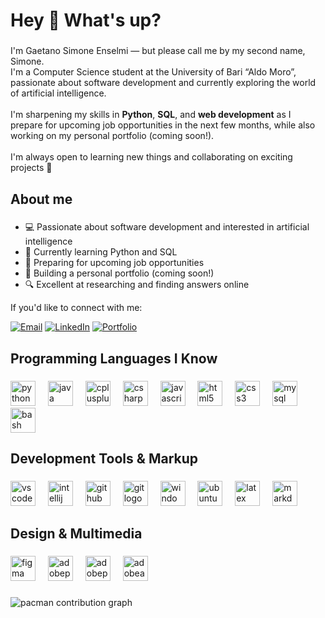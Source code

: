 <h1 align="left">Hey 👋 What's up?</h1>

###

<p align="left">I'm Gaetano Simone Enselmi — but please call me by my second name, Simone.  <br>I'm a Computer Science student at the University of Bari “Aldo Moro”, passionate about software development and currently exploring the world of artificial intelligence.<br><br>I'm sharpening my skills in <b>Python</b>, <b>SQL</b>, and <b>web development</b> as I prepare for upcoming job opportunities in the next few months, while also working on my personal portfolio (coming soon!).<br><br>I'm always open to learning new things and collaborating on exciting projects 🚀</p>

###

<h2 align="left">About me</h2>

###

- 💻 Passionate about software development and interested in artificial intelligence  
- 🐍 Currently learning Python and SQL  
- 🚀 Preparing for upcoming job opportunities  
- 📂 Building a personal portfolio (coming soon!)  
- 🔍 Excellent at researching and finding answers online

If you'd like to connect with me:

[![Email](https://img.shields.io/badge/Email-D14836?style=for-the-badge&logo=gmail&logoColor=white)](mailto:simone.enselmi@gmail.com) [![LinkedIn](https://img.shields.io/badge/LinkedIn-0077B5?style=for-the-badge&logo=linkedin&logoColor=white)](https://www.linkedin.com/in/gaetano-simone-enselmi-255539372/) [![Portfolio](https://img.shields.io/badge/Portfolio-1CA9C9?style=for-the-badge&logo=internet-explorer&logoColor=white)](https://yourportfolio.com)

###

<h2 align="left">Programming Languages I Know</h2>

###

<div align="left">
  <img src="https://cdn.jsdelivr.net/gh/devicons/devicon/icons/python/python-original.svg" height="40" alt="python logo"  />
  <img width="12" />
  <img src="https://cdn.jsdelivr.net/gh/devicons/devicon/icons/java/java-original.svg" height="40" alt="java logo"  />
  <img width="12" />
  <img src="https://cdn.jsdelivr.net/gh/devicons/devicon/icons/cplusplus/cplusplus-original.svg" height="40" alt="cplusplus logo"  />
  <img width="12" />
  <img src="https://cdn.jsdelivr.net/gh/devicons/devicon/icons/csharp/csharp-original.svg" height="40" alt="csharp logo"  />
  <img width="12" />
  <img src="https://cdn.jsdelivr.net/gh/devicons/devicon/icons/javascript/javascript-original.svg" height="40" alt="javascript logo"  />
  <img width="12" />
  <img src="https://cdn.jsdelivr.net/gh/devicons/devicon/icons/html5/html5-original.svg" height="40" alt="html5 logo"  />
  <img width="12" />
  <img src="https://cdn.jsdelivr.net/gh/devicons/devicon/icons/css3/css3-original.svg" height="40" alt="css3 logo"  />
  <img width="12" />
  <img src="https://cdn.jsdelivr.net/gh/devicons/devicon/icons/mysql/mysql-original.svg" height="40" alt="mysql logo"  />
  <img width="12" />
  <img src="https://cdn.jsdelivr.net/gh/devicons/devicon/icons/bash/bash-original.svg" height="40" alt="bash logo"  />
</div>

###

<h2 align="left">Development Tools & Markup</h2>

###

<div align="left">
  <img src="https://cdn.jsdelivr.net/gh/devicons/devicon/icons/vscode/vscode-original.svg" height="40" alt="vscode logo"  />
  <img width="12" />
  <img src="https://cdn.jsdelivr.net/gh/devicons/devicon/icons/intellij/intellij-original.svg" height="40" alt="intellij logo"  />
  <img width="12" />
  <img src="https://skillicons.dev/icons?i=github" height="40" alt="github logo"  />
  <img width="12" />
  <img src="https://skillicons.dev/icons?i=git" height="40" alt="git logo"  />
  <img width="12" />
  <img src="https://cdn.jsdelivr.net/gh/devicons/devicon/icons/windows8/windows8-original.svg" height="40" alt="windows8 logo"  />
  <img width="12" />
  <img src="https://cdn.simpleicons.org/ubuntu/E95420" height="40" alt="ubuntu logo"  />
  <img width="12" />
  <img src="https://skillicons.dev/icons?i=latex" height="40" alt="latex logo"  />
  <img width="12" />
  <img src="https://skillicons.dev/icons?i=md" height="40" alt="markdown logo"  />
</div>

###

<h2 align="left">Design & Multimedia</h2>

###

<div align="left">
  <img src="https://cdn.jsdelivr.net/gh/devicons/devicon/icons/figma/figma-original.svg" height="40" alt="figma logo"  />
  <img width="12" />
  <img src="https://skillicons.dev/icons?i=ps" height="40" alt="adobephotoshop logo"  />
  <img width="12" />
  <img src="https://skillicons.dev/icons?i=pr" height="40" alt="adobepremierepro logo"  />
  <img width="12" />
  <img src="https://skillicons.dev/icons?i=ae" height="40" alt="adobeaftereffects logo"  />
</div>

###

<picture>
  <source media="(prefers-color-scheme: dark)" srcset="https://raw.githubusercontent.com/MegumiSharp/MegumiSharp/output/pacman-contribution-graph-dark.svg">
  <source media="(prefers-color-scheme: light)" srcset="https://raw.githubusercontent.com/MegumiSharp/MegumiSharp/output/pacman-contribution-graph.svg">
  <img alt="pacman contribution graph" src="https://raw.githubusercontent.com/MegumiSharp/MegumiSharp/output/pacman-contribution-graph.svg">
</picture>

###
